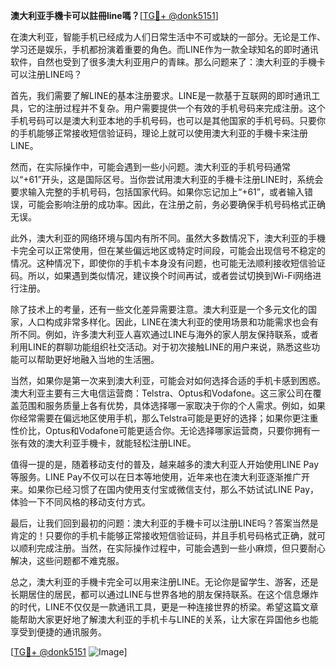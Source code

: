**澳大利亚手機卡可以註冊line嗎？**[[TG💪+ @donk5151](https://t.me/s/donk5151)]

在澳大利亚，智能手机已经成为人们日常生活中不可或缺的一部分。无论是工作、学习还是娱乐，手机都扮演着重要的角色。而LINE作为一款全球知名的即时通讯软件，自然也受到了很多澳大利亚用户的青睐。那么问题来了：澳大利亚的手機卡可以注册LINE吗？

首先，我们需要了解LINE的基本注册要求。LINE是一款基于互联网的即时通讯工具，它的注册过程并不复杂。用户需要提供一个有效的手机号码来完成注册。这个手机号码可以是澳大利亚本地的手机号码，也可以是其他国家的手机号码。只要你的手机能够正常接收短信验证码，理论上就可以使用澳大利亚的手機卡来注册LINE。

然而，在实际操作中，可能会遇到一些小问题。澳大利亚的手机号码通常以“+61”开头，这是国际区号。当你尝试用澳大利亚的手機卡注册LINE时，系统会要求输入完整的手机号码，包括国家代码。如果你忘记加上“+61”，或者输入错误，可能会影响注册的成功率。因此，在注册之前，务必要确保手机号码格式正确无误。

此外，澳大利亚的网络环境与国内有所不同。虽然大多数情况下，澳大利亚的手機卡完全可以正常使用，但在某些偏远地区或特定时间段，可能会出现信号不稳定的情况。这种情况下，即使你的手机卡本身没有问题，也可能无法顺利接收短信验证码。所以，如果遇到类似情况，建议换个时间再试，或者尝试切换到Wi-Fi网络进行注册。

除了技术上的考量，还有一些文化差异需要注意。澳大利亚是一个多元文化的国家，人口构成非常多样化。因此，LINE在澳大利亚的使用场景和功能需求也会有所不同。例如，许多澳大利亚人喜欢通过LINE与海外的家人朋友保持联系，或者利用LINE的群聊功能组织社交活动。对于初次接触LINE的用户来说，熟悉这些功能可以帮助更好地融入当地的生活圈。

当然，如果你是第一次来到澳大利亚，可能会对如何选择合适的手机卡感到困惑。澳大利亚主要有三大电信运营商：Telstra、Optus和Vodafone。这三家公司在覆盖范围和服务质量上各有优势，具体选择哪一家取决于你的个人需求。例如，如果你经常需要在偏远地区使用手机，那么Telstra可能是更好的选择；如果你更注重性价比，Optus和Vodafone可能更适合你。无论选择哪家运营商，只要你拥有一张有效的澳大利亚手機卡，就能轻松注册LINE。

值得一提的是，随着移动支付的普及，越来越多的澳大利亚人开始使用LINE Pay等服务。LINE Pay不仅可以在日本等地使用，近年来也在澳大利亚逐渐推广开来。如果你已经习惯了在国内使用支付宝或微信支付，那么不妨试试LINE Pay，体验一下不同风格的移动支付方式。

最后，让我们回到最初的问题：澳大利亚的手機卡可以注册LINE吗？答案当然是肯定的！只要你的手机卡能够正常接收短信验证码，并且手机号码格式正确，就可以顺利完成注册。当然，在实际操作过程中，可能会遇到一些小麻烦，但只要耐心解决，这些问题都不难克服。

总之，澳大利亚的手機卡完全可以用来注册LINE。无论你是留学生、游客，还是长期居住的居民，都可以通过LINE与世界各地的朋友保持联系。在这个信息爆炸的时代，LINE不仅仅是一款通讯工具，更是一种连接世界的桥梁。希望这篇文章能帮助大家更好地了解澳大利亚的手机卡与LINE的关系，让大家在异国他乡也能享受到便捷的通讯服务。

[[TG💪+ @donk5151](https://t.me/s/donk5151) ![Image](https://i.postimg.cc/rwNCRYN7/Snipaste-2025-04-30-17-27-05.png)]